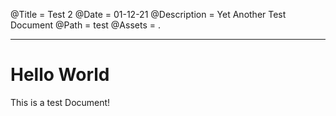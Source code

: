 @Title = Test 2
@Date = 01-12-21
@Description = Yet Another Test Document
@Path = test
@Assets = .

---

# Hello World

This is a test Document!
